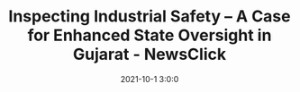 ---
"title": "Inspecting Industrial Safety – A Case for Enhanced State Oversight in Gujarat - NewsClick"
"date": "2021-10-1 3:0:0"
"feed_name": "GOOGLENEWSINDUSTRIAL"
"feed_website": "https://news.google.com/search?q=industrial%2Bincident&hl=en-US&gl=US&ceid=US:en"
"feed_rss": "https://news.google.com/rss/search?q=industrial%2Bincident&hl=en-US&gl=US&ceid=US:en"
"link": "https://www.newsclick.in/Inspecting-Industrial-Safety-Case-Enhanced-State-Oversight-Gujarat"
"source": "{'href': 'https://www.newsclick.in', 'title': 'NewsClick'}"
"file": "_posts/2021-1-1-e0fbde4ac039f497c2aaa6d7107b5b86c559e76f.md"
"accident": "0"
"drilling": "0"
"dead": "0"
"injured": "0"
"arrested": "0"
"where": "unknown site"
"causes": "unknown"
"place": "unknown place"
---